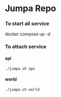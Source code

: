 # Jumpa Repo

### To start all service

docker compose up -d

### To attach service

#### api

```
./jumpa.sh api
```

#### world

```
./jumpa.sh world
```
